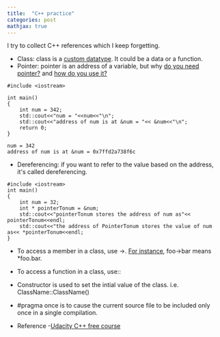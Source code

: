 ```yaml
---
title:  "C++ practice"
categories: post
mathjax: true
---
```

I try to collect C++ references which I keep forgetting. 


- Class: class is a [custom datatype](https://youtu.be/-EwsSCObiRw). It could be a data or a function. 
- Pointer: pointer is an address of a variable, but why [do you need pointer?](https://youtu.be/egXLylrJeic) and [how do you use it?](https://youtu.be/UCWWObpNUZw)

```
#include <iostream>

int main()
{
    int num = 342;
    std::cout<<"num = "<<num<<"\n";
    std::cout<<"address of num is at &num = "<< &num<<"\n";
    return 0;
}
```
```
num = 342
address of num is at &num = 0x7ffd2a738f6c
```
- Dereferencing: if you want to refer to the value based on the address, it's called dereferencing. 
```
#include <iostream>
int main()
{
    int num = 32;
    int * pointerTonum = &num;
    std::cout<<"pointerTonum stores the address of num as"<< pointerTonum<<endl;
    std::cout<<"the address of PointerTonum stores the value of num as<< *pointerTonum<<endl;
}
```
- To access a member in a class, use ->. [For instance](http://www.cplusplus.com/forum/beginner/53293/), foo->bar means *foo.bar.
- To access a function in a class, use:: 
- Constructor is used to set the intial value of the class. i.e. ClassName::ClassName()
- #pragma once is to cause the current source file to be included only once in a single compilation.


- Reference 
  -[Udacity C++ free course](https://classroom.udacity.com/courses/ud999)
